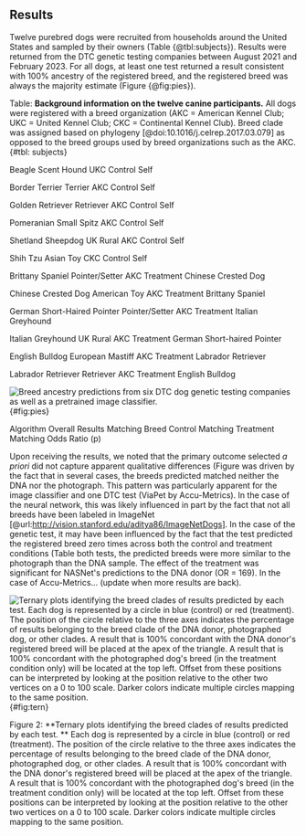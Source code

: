 ## Results

Twelve purebred dogs were recruited from households around the United States and sampled by their owners (Table {@tbl:subjects}).
Results were returned from the DTC genetic testing companies between August 2021 and February 2023.
For all dogs, at least one test returned a result consistent with 100% ancestry of the registered breed, and the registered breed was always the majority estimate (Figure {@fig:pies}).

Table: **Background information on the twelve canine participants.**
All dogs were registered with a breed organization (AKC = American Kennel Club; UKC = United Kennel Club; CKC = Continental Kennel Club). 
Breed clade was assigned based on phylogeny [@doi:10.1016/j.celrep.2017.03.079] as opposed to the breed groups used by breed organizations such as the AKC.
{#tbl: subjects}




Beagle                        Scent Hound        UKC                     Control     Self

Border Terrier                Terrier            AKC                     Control     Self

Golden Retriever              Retriever          AKC                     Control     Self

Pomeranian                    Small Spitz        AKC                     Control     Self

Shetland Sheepdog             UK Rural           AKC                     Control     Self

Shih Tzu                      Asian Toy          CKC                     Control     Self

Brittany Spaniel              Pointer/Setter     AKC                     Treatment   Chinese Crested Dog

Chinese Crested Dog           American Toy       AKC                     Treatment   Brittany Spaniel

German Short-Haired Pointer   Pointer/Setter     AKC                     Treatment   Italian Greyhound

Italian Greyhound             UK Rural           AKC                     Treatment   German Short-haired Pointer

English Bulldog               European Mastiff   AKC                     Treatment   Labrador Retriever

Labrador Retriever            Retriever          AKC                     Treatment   English Bulldog



![Breed ancestry predictions from six DTC dog genetic testing companies as well as a pretrained image classifier.
](image.png){#fig:pies}




Algorithm      Overall Results Matching Breed   Control Matching   Treatment Matching   Odds Ratio (p)










Upon receiving the results, we noted that the primary outcome selected *a priori* did not capture apparent qualitative differences (Figure was driven by the fact that in several cases, the breeds predicted matched neither the DNA nor the photograph.
This pattern was particularly apparent for the image classifier and  one DTC test (ViaPet by Accu-Metrics).
In the case of the neural network, this was likely influenced in part by the fact that not all breeds have been labeled in ImageNet [@url:http://vision.stanford.edu/aditya86/ImageNetDogs].
In the case of the genetic test, it may have been influenced by the fact that the test predicted the registered breed zero times across both the control and treatment conditions (Table both tests, the predicted breeds were more similar to the photograph than  the DNA sample.
The effect of the treatment was significant for NASNet's predictions to the DNA donor (OR = 169).
In the case of Accu-Metrics... (update when more results are back).

![Ternary plots identifying the breed clades of results predicted by each test. 
Each dog is represented by a circle in blue (control) or red (treatment). 
The position of the circle relative to the three axes indicates the percentage of results belonging to the breed clade of the DNA donor, photographed dog, or other clades. 
A result that is 100% concordant with the DNA donor's registered breed will be placed at the apex of the triangle. 
A result that is 100% concordant with the photographed dog's breed (in the treatment condition only) will be located at the top left. 
Offset from these positions can be interpreted by looking at the position relative to the other two vertices on a 0 to 100 scale. 
Darker colors indicate multiple circles mapping to the same position.
](image.png){#fig:tern}

Figure 2: **Ternary plots identifying the breed clades of results predicted by each test.
** Each dog is represented by a circle in blue (control) or red (treatment).
The position of the circle relative to the three axes indicates the percentage of results belonging to the breed clade of the DNA donor, photographed dog, or other clades.
A result that is 100% concordant with the DNA donor's registered breed will be placed at the apex of the triangle.
A result that is 100% concordant with the photographed dog's breed (in the treatment condition only) will be located at the top left.
Offset from these positions can be interpreted by looking at the position relative to the other two vertices on a 0 to 100 scale.
Darker colors indicate multiple circles mapping to the same position.

